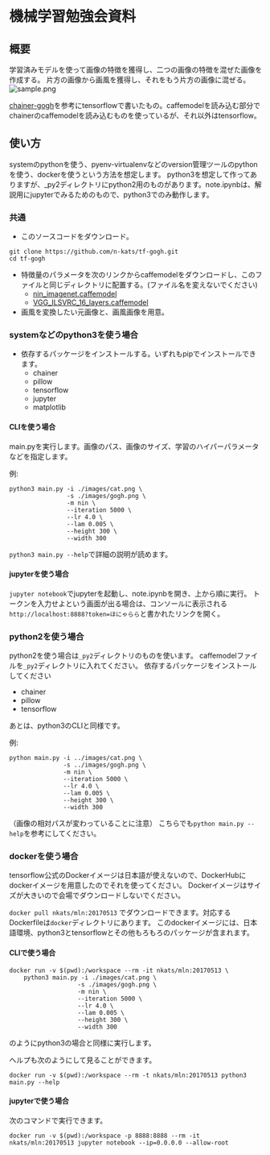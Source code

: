 # 機械学習勉強会資料
## 概要
学習済みモデルを使って画像の特徴を獲得し、二つの画像の特徴を混ぜた画像を作成する。
片方の画像から画風を獲得し、それをもう片方の画像に混ぜる。
![sample.png](https://raw.githubusercontent.com/n-kats/tf-gogh/master/images/samle.png)

[chainer-gogh](https://github.com/pfnet-research/chainer-gogh)を参考にtensorflowで書いたもの。caffemodelを読み込む部分でchainerのcaffemodelを読み込むものを使っているが、それ以外はtensorflow。

## 使い方
systemのpythonを使う、pyenv-virtualenvなどのversion管理ツールのpythonを使う、dockerを使うという方法を想定します。
python3を想定して作ってありますが、_py2ディレクトリにpython2用のものがあります。note.ipynbは、解説用にjupyterでみるためのもので、python3でのみ動作します。

### 共通
* このソースコードをダウンロード。
```
git clone https://github.com/n-kats/tf-gogh.git
cd tf-gogh
```
* 特徴量のパラメータを次のリンクからcaffemodelをダウンロードし、このファイルと同じディレクトリに配置する。(ファイル名を変えないでください)
  * [nin_imagenet.caffemodel](https://gist.github.com/mavenlin/d802a5849de39225bcc6)
  * [VGG_ILSVRC_16_layers.caffemodel](https://gist.github.com/ksimonyan/211839e770f7b538e2d8)
* 画風を変換したい元画像と、画風画像を用意。

### systemなどのpython3を使う場合
* 依存するパッケージをインストールする。いずれもpipでインストールできます。
  * chainer
  * pillow
  * tensorflow
  * jupyter
  * matplotlib

#### CLIを使う場合
main.pyを実行します。画像のパス、画像のサイズ、学習のハイパーパラメータなどを指定します。

例:
```
python3 main.py -i ./images/cat.png \
                -s ./images/gogh.png \
                -m nin \
                --iteration 5000 \
                --lr 4.0 \
                --lam 0.005 \
                --height 300 \
                --width 300
```

`python3 main.py --help`で詳細の説明が読めます。

#### jupyterを使う場合
`jupyter notebook`でjupyterを起動し、note.ipynbを開き、上から順に実行。
トークンを入力せよという画面が出る場合は、コンソールに表示される`http://localhost:8888?token=ほにゃらら`と書かれたリンクを開く。

### python2を使う場合
python2を使う場合は`_py2`ディレクトリのものを使います。
caffemodelファイルを`_py2`ディレクトリに入れてください。
依存するパッケージをインストールしてください
* chainer
* pillow
* tensorflow

あとは、python3のCLIと同様です。

例:
```
python main.py -i ../images/cat.png \
               -s ../images/gogh.png \
               -m nin \
               --iteration 5000 \
               --lr 4.0 \
               --lam 0.005 \
               --height 300 \
               --width 300
```
（画像の相対パスが変わっていることに注意）
こちらでも`python main.py --help`を参考にしてください。

### dockerを使う場合
tensorflow公式のDockerイメージは日本語が使えないので、DockerHubにdockerイメージを用意したのでそれを使ってください。
Dockerイメージはサイズが大きいので会場でダウンロードしないでください。

`docker pull nkats/mln:20170513`
でダウンロードできます。対応するDockerfileは`docker`ディレクトリにあります。
このdockerイメージには、日本語環境、python3とtensorflowとその他もろもろのパッケージが含まれます。

#### CLIで使う場合
```
docker run -v $(pwd):/workspace --rm -it nkats/mln:20170513 \
    python3 main.py -i ./images/cat.png \
                   -s ./images/gogh.png \
                   -m nin \
                   --iteration 5000 \
                   --lr 4.0 \
                   --lam 0.005 \
                   --height 300 \
                   --width 300
```
のようにpython3の場合と同様に実行します。

ヘルプも次のようにして見ることができます。
```
docker run -v $(pwd):/workspace --rm -t nkats/mln:20170513 python3 main.py --help
```

#### jupyterで使う場合
次のコマンドで実行できます。
```
docker run -v $(pwd):/workspace -p 8888:8888 --rm -it nkats/mln:20170513 jupyter notebook --ip=0.0.0.0 --allow-root
```